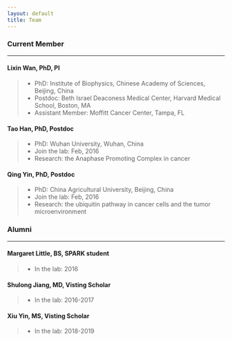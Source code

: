 ```yaml
---
layout: default
title: Team
---
```


###  Current Member
* * *

#### Lixin Wan, PhD, PI
>- PhD: Institute of Biophysics, Chinese Academy of Sciences, Beijing, China
>- Postdoc: Beth Israel Deaconess Medical Center, Harvard Medical School, Boston, MA
>- Assistant Member: Moffitt Cancer Center, Tampa, FL

#### Tao Han, PhD, Postdoc
>- PhD: Wuhan University, Wuhan, China
>- Join the lab: Feb, 2016
>- Research: the Anaphase Promoting Complex in cancer

#### Qing Yin, PhD, Postdoc
>- PhD: China Agricultural University, Beijing, China
>- Join the lab: Feb, 2016
>- Research: the ubiquitin pathway in cancer cells and the tumor microenvironment

###  Alumni
* * *

#### Margaret Little, BS, SPARK student
>- In the lab: 2016

#### Shulong Jiang, MD, Visting Scholar
>- In the lab: 2016-2017

#### Xiu Yin, MS, Visting Scholar
>- In the lab: 2018-2019
